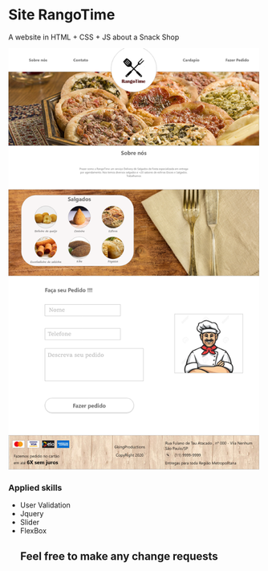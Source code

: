 # Site RangoTime

A website in HTML + CSS + JS about a Snack Shop

<img src="RangoTimeSite.png" width="500">


<h3>Applied skills</h3>

<ul>
  
<li>User Validation</li>

<li>Jquery</li>

<li>Slider</li>

<li>FlexBox</li>

<h2>
Feel free to make any change requests</h2>
